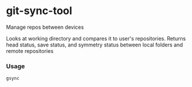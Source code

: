 # git-sync-tool
Manage repos between devices

Looks at working directory and compares it to user's repositories.
Returns head status, save status, and symmetry status between
local folders and remote repositories

### Usage
```gsync```

